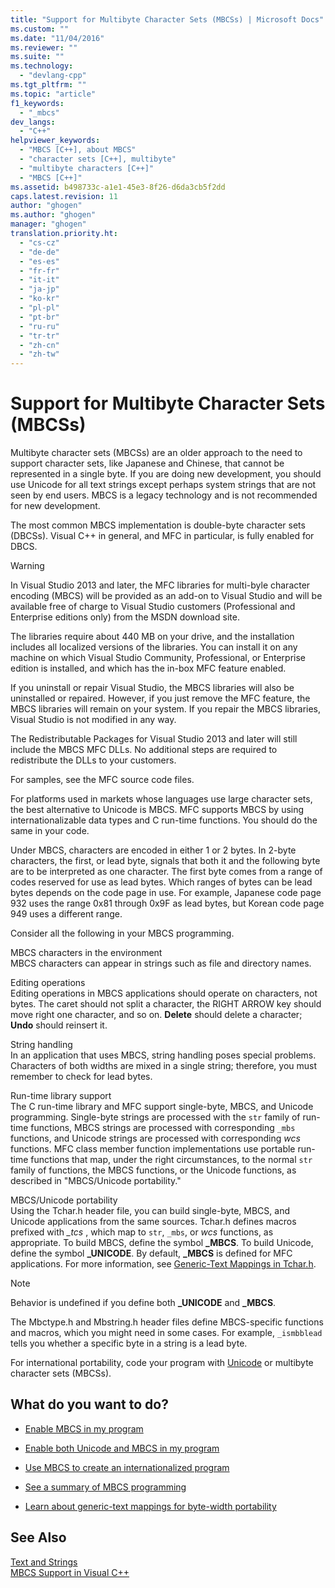 ```yaml
---
title: "Support for Multibyte Character Sets (MBCSs) | Microsoft Docs"
ms.custom: ""
ms.date: "11/04/2016"
ms.reviewer: ""
ms.suite: ""
ms.technology: 
  - "devlang-cpp"
ms.tgt_pltfrm: ""
ms.topic: "article"
f1_keywords: 
  - "_mbcs"
dev_langs: 
  - "C++"
helpviewer_keywords: 
  - "MBCS [C++], about MBCS"
  - "character sets [C++], multibyte"
  - "multibyte characters [C++]"
  - "MBCS [C++]"
ms.assetid: b498733c-a1e1-45e3-8f26-d6da3cb5f2dd
caps.latest.revision: 11
author: "ghogen"
ms.author: "ghogen"
manager: "ghogen"
translation.priority.ht: 
  - "cs-cz"
  - "de-de"
  - "es-es"
  - "fr-fr"
  - "it-it"
  - "ja-jp"
  - "ko-kr"
  - "pl-pl"
  - "pt-br"
  - "ru-ru"
  - "tr-tr"
  - "zh-cn"
  - "zh-tw"
---
```

# Support for Multibyte Character Sets (MBCSs)
Multibyte character sets (MBCSs) are an older approach to the need to support character sets, like Japanese and Chinese, that cannot be represented in a single byte. If you are doing new development, you should use Unicode for all text strings except perhaps system strings that are not seen by end users. MBCS is a legacy technology and is not recommended for new development.  
  
 The most common MBCS implementation is double-byte character sets (DBCSs). Visual C++ in general, and MFC in particular, is fully enabled for DBCS.  
  
> [!WARNING]
>  In Visual Studio 2013 and later, the MFC libraries for multi-byle character encoding (MBCS) will be provided as an add-on to Visual Studio and will be available free of charge to Visual Studio customers (Professional and Enterprise editions only) from the MSDN download site.  
>   
>  The libraries require about 440 MB on your drive, and the installation includes all localized versions of the libraries. You can install it on any machine on which Visual Studio Community, Professional, or Enterprise edition is installed, and which has the in-box MFC feature enabled.  
>   
>  If you uninstall or repair Visual Studio, the MBCS libraries will also be uninstalled or repaired. However, if you just remove the MFC feature, the MBCS libraries will remain on your system. If you repair the MBCS libraries, Visual Studio is not modified in any way.  
>   
>  The Redistributable Packages for Visual Studio 2013 and later will still include the MBCS MFC DLLs. No additional steps are required to redistribute the DLLs to your customers.  
  
 For samples, see the MFC source code files.  
  
 For platforms used in markets whose languages use large character sets, the best alternative to Unicode is MBCS. MFC supports MBCS by using internationalizable data types and C run-time functions. You should do the same in your code.  
  
 Under MBCS, characters are encoded in either 1 or 2 bytes. In 2-byte characters, the first, or lead byte, signals that both it and the following byte are to be interpreted as one character. The first byte comes from a range of codes reserved for use as lead bytes. Which ranges of bytes can be lead bytes depends on the code page in use. For example, Japanese code page 932 uses the range 0x81 through 0x9F as lead bytes, but Korean code page 949 uses a different range.  
  
 Consider all the following in your MBCS programming.  
  
 MBCS characters in the environment  
 MBCS characters can appear in strings such as file and directory names.  
  
 Editing operations  
 Editing operations in MBCS applications should operate on characters, not bytes. The caret should not split a character, the RIGHT ARROW key should move right one character, and so on. **Delete** should delete a character; **Undo** should reinsert it.  
  
 String handling  
 In an application that uses MBCS, string handling poses special problems. Characters of both widths are mixed in a single string; therefore, you must remember to check for lead bytes.  
  
 Run-time library support  
 The C run-time library and MFC support single-byte, MBCS, and Unicode programming. Single-byte strings are processed with the `str` family of run-time functions, MBCS strings are processed with corresponding `_mbs` functions, and Unicode strings are processed with corresponding *wcs* functions. MFC class member function implementations use portable run-time functions that map, under the right circumstances, to the normal `str` family of functions, the MBCS functions, or the Unicode functions, as described in "MBCS/Unicode portability."  
  
 MBCS/Unicode portability  
 Using the Tchar.h header file, you can build single-byte, MBCS, and Unicode applications from the same sources. Tchar.h defines macros prefixed with *_tcs* , which map to `str`, `_mbs`, or *wcs* functions, as appropriate. To build MBCS, define the symbol **_MBCS**. To build Unicode, define the symbol **_UNICODE**. By default, **_MBCS** is defined for MFC applications. For more information, see [Generic-Text Mappings in Tchar.h](../text/generic-text-mappings-in-tchar-h.md).  
  
> [!NOTE]
>  Behavior is undefined if you define both **_UNICODE** and **_MBCS**.  
  
 The Mbctype.h and Mbstring.h header files define MBCS-specific functions and macros, which you might need in some cases. For example, `_ismbblead` tells you whether a specific byte in a string is a lead byte.  
  
 For international portability, code your program with [Unicode](../text/support-for-unicode.md) or multibyte character sets (MBCSs).  
  
## What do you want to do?  
  
-   [Enable MBCS in my program](../text/international-enabling.md)  
  
-   [Enable both Unicode and MBCS in my program](../text/internationalization-strategies.md)  
  
-   [Use MBCS to create an internationalized program](../text/mbcs-programming-tips.md)  
  
-   [See a summary of MBCS programming](../text/mbcs-programming-tips.md)  
  
-   [Learn about generic-text mappings for byte-width portability](../text/generic-text-mappings-in-tchar-h.md)  
  
## See Also  
 [Text and Strings](../text/text-and-strings-in-visual-cpp.md)   
 [MBCS Support in Visual C++](../text/mbcs-support-in-visual-cpp.md)
